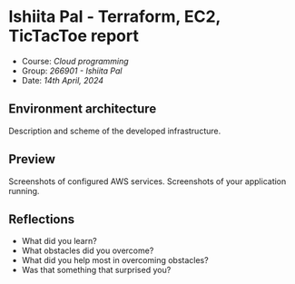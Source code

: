 # Ishiita Pal - Terraform, EC2, TicTacToe report

- Course: *Cloud programming*
- Group: *266901 - Ishiita Pal*
- Date: *14th April, 2024*

## Environment architecture

Description and scheme of the developed infrastructure.

## Preview

Screenshots of configured AWS services. Screenshots of your application running.

## Reflections

- What did you learn?
- What obstacles did you overcome?
- What did you help most in overcoming obstacles?
- Was that something that surprised you?
